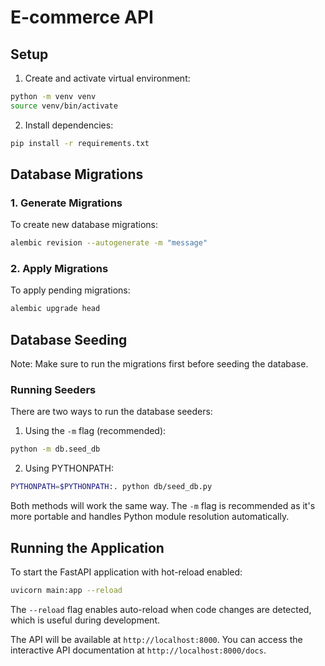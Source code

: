 # E-commerce API

## Setup

1. Create and activate virtual environment:
```bash
python -m venv venv
source venv/bin/activate
```

2. Install dependencies:
```bash
pip install -r requirements.txt
```

## Database Migrations

### 1. Generate Migrations
To create new database migrations:
```bash
alembic revision --autogenerate -m "message"
```

### 2. Apply Migrations
To apply pending migrations:
```bash
alembic upgrade head
```

## Database Seeding

Note: Make sure to run the migrations first before seeding the database.

### Running Seeders

There are two ways to run the database seeders:

1. Using the `-m` flag (recommended):
```bash
python -m db.seed_db
```

2. Using PYTHONPATH:
```bash
PYTHONPATH=$PYTHONPATH:. python db/seed_db.py
```

Both methods will work the same way. The `-m` flag is recommended as it's more portable and handles Python module resolution automatically.

## Running the Application

To start the FastAPI application with hot-reload enabled:

```bash
uvicorn main:app --reload
```

The `--reload` flag enables auto-reload when code changes are detected, which is useful during development.

The API will be available at `http://localhost:8000`. You can access the interactive API documentation at `http://localhost:8000/docs`.
